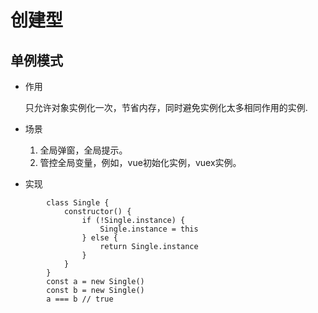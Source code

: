 # 创建型

## 单例模式
* 作用
    
    只允许对象实例化一次，节省内存，同时避免实例化太多相同作用的实例.
* 场景

    1. 全局弹窗，全局提示。
    2. 管控全局变量，例如，vue初始化实例，vuex实例。
* 实现
```
        class Single {
            constructor() { 
                if (!Single.instance) {
                    Single.instance = this
                } else {
                    return Single.instance
                }
            }
        }
        const a = new Single()
        const b = new Single()
        a === b // true
```